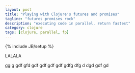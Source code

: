 ```yaml
---
layout: post
title: "Playing with Clojure's futures and promises"
tagline: "futures promises rock"
description: "executing code in parallel, return fastest"
category: clojure
tags: [clojure, parallel, fp]
---
```

{% include JB/setup %}

LALALA

gg
g
gdf
gfd
gdf
gdf
gdf
gdf
gdfg
dfg
d
dgd
gdf
gd

